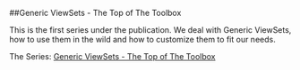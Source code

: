 ##Generic ViewSets - The Top of The Toolbox

This is the first series under the publication. We deal with Generic ViewSets, how to use them in the wild and how to customize them to fit our needs.

The Series: [Generic ViewSets - The Top of The Toolbox](https://medium.com/django-rest-for-not-beginners/generic-viewsets/home)
